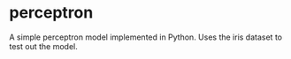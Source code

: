 # perceptron
A simple perceptron model implemented in Python. Uses the iris dataset to test out the model.
